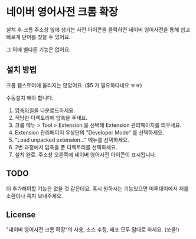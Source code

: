 # 네이버 영어사전 크롬 확장

설치 후 크롬 주소창 옆에 생기는 사전 아이콘을 클릭하면 네이버 영어사전을 통해 쉽고 빠르게 단어를 찾을 수 있어요.

그 외에 별다른 기능은 없어요.

## 설치 방법

크롭 웹스토어에 올리지는 않았어요. ($5 가 필요하다네요 ㅠㅠ)

수동설치 해야 합니다.

1. [압축파일](https://github.com/codian/naver_endic_for_chrome/archives/master)을 다운로드하세요.
2. 적당한 디렉토리에 압축을 푸세요.
3. 크롬 메뉴 > Tool > Extension 을 선택해 Extension 관리페이지를 띄우세요.
4. Extension 관리페이지 우상단의 "Developer Mode" 를 선택하세요.
5. "Load unpacked extension..." 메뉴를 선택하세요.
6. 2번 과정에서 압축을 푼 디렉토리를 선택하세요.
7. 설치 완료. 주소창 오른쪽에 네이버 영어사전 아이콘이 표시됩니다. 

## TODO

더 추가해야할 기능은 없을 것 같은데요. 혹시 원하시는 기능있으면 미투데이에서 저를 소환이나 쪽지 보내주세요.

## License

"네이버 영어사전 크롬 확장"의 사용, 소스 수정, 배포 모두 맘대로 하세요. (쏘쿨!)
